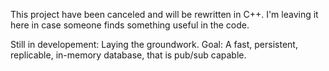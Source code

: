 This project have been canceled and will be rewritten in C++. I'm leaving it here in case someone finds something useful in the code.

Still in developement: Laying the groundwork.
Goal: A fast, persistent, replicable, in-memory database, that is pub/sub capable.
